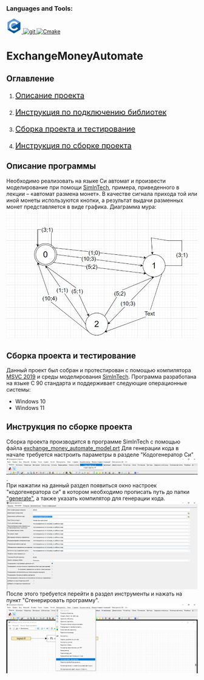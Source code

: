 <h3 align="left">Languages and Tools:</h3>
<p align="left"> 
<a href="https://www.w3schools.com/cpp/" target="_blank" rel="noreferrer"><img src="https://raw.githubusercontent.com/devicons/devicon/master/icons/c/c-original.svg" alt="c" width="40" height="40"/> </a> 
<a href="https://git-scm.com/" target="_blank" rel="noreferrer"> <img src="https://www.vectorlogo.zone/logos/git-scm/git-scm-icon.svg" alt="git" width="40" height="40"/> </a>
<a href="https://cmake.org/" rel="noreferrer"><img src="https://www.vectorlogo.zone/logos/cmake/cmake-icon.svg" alt="Cmake" width="40" height="40"/></a>
</p>

# ExchangeMoneyAutomate

## Оглавление
1. [<p style='font-size: 20px'>Описание проекта</p>](#description_project)
2. [<p style='font-size: 20px'>Инструкция по подключению библиотек</p>](#description_project)
3. [<p style='font-size: 20px'>Сборка проекта и тестирование</p>](#build_and_testing_project)
4. [<p style='font-size: 20px'>Инструкция по сборке проекта</p>](#manual_build_project)
## Описание программы<a name="description_project"></a>

Необходимо реализовать на языке Си автомат и произвести моделирование при помощи [SimInTech](https://simintech.ru/), примера, приведенного в
лекции – «автомат размена монет». В качестве сигнала прихода той или иной монеты
используются кнопки, а результат выдачи разменных монет представляется в виде
графика. Диаграмма мура: ![diagram mura](https://github.com/Sergey030520/ExchangeMoneyAutomate/blob/master/ImageProject/diagram_mura.png) 

## Сборка проекта и тестирование <a name="build_and_testing_project"></a>
Данный проект был собран и протестирован с помощью компилятора [MSVC 2019](https://learn.microsoft.com/en-us/visualstudio/releases/2019/release-notes) 
и среды моделирования [SimInTech](https://simintech.ru/).
Программа разработана на языке C 90 стандарта и
поддерживает следующие операционные системы:
+ Windows 10
+ Windows 11

## Инструкция по сборке проекта <a name="manual_build_project"></a>

Сборка проекта производится в программе SimInTech с помощью файла [exchange_money_automate_model.prt](https://github.com/Sergey030520/ExchangeMoneyAutomate/blob/master/exchange_money_automate_model.prt)
Для генерации кода в начале требуется настроить параметры в разделе "Кодогенератор Си" ![win settings project](https://github.com/Sergey030520/ExchangeMoneyAutomate/blob/master/ImageProject/win_settings_project.png).<br>
При нажатии на данный раздел появиться окно настроек "кодогенератора си" в котором необходимо прописать путь до папки ["generate"](https://github.com/Sergey030520/ExchangeMoneyAutomate/tree/master/ExchangeMoneyEngineCode/generate), 
а также указать компилятор для генерации кода. ![win settings code generate c](https://github.com/Sergey030520/ExchangeMoneyAutomate/blob/master/ImageProject/win_settings_code_generator_c.png) <br>
После этого требуется перейти в раздел инструменты и нажать на пункт "Сгенерировать программу". ![tools generate code](https://github.com/Sergey030520/ExchangeMoneyAutomate/blob/master/ImageProject/tools_generate_code.png) <br>



